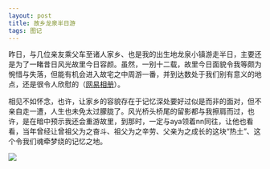 ```yaml
---
layout: post
title: 故乡龙泉半日游
tags: 图记 
---
```


昨日，与几位亲友乘父车至诸人家乡、也是我的出生地龙泉小镇游走半日，主要还是为了一睹昔日风光故里今日容颜。虽然，一别十二载，故里今日面貌令我等颇为惋惜与失落，但能有机会进入故宅之中周游一番，并到达数处于我们别有意义的地点，还是很令人欣慰的（[网易相册](http://photo.163.com/cpxxpc/#m=1&aid=259053611&p=1)）。 

相见不如怀念，也许，让家乡的容貌存在于记忆深处要好过似是而非的面对，但不亲自走一遭，人生也未免太过朦胧了。风光桥头桥尾的留影都与我擦肩而过，也许，是在暗中预示我还会重游故里，到那时，一定与aya领着nn同往，让他也看看，当年曾经让曾祖父为之奋斗、祖父为之辛劳、父亲为之成长的这块“热土”、这个令我们魂牵梦绕的记忆之地。 

![](http://image.cpxxpc.com/longquan.jpg-700)

